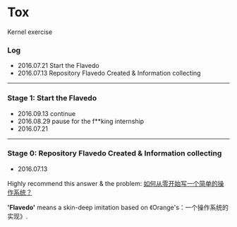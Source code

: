 Tox
===
Kernel exercise
### Log
* 2016.07.21 Start the Flavedo
* 2016.07.13 Repository Flavedo Created & Information collecting

---
### Stage 1: Start the Flavedo
- 2016.09.13 continue
- 2016.08.29 pause for the f**king internship
- 2016.07.21

---
### Stage 0: Repository Flavedo Created & Information collecting
- 2016.07.13

Highly recommend this answer & the problem: [如何从零开始写一个简单的操作系统？](https://www.zhihu.com/question/25628124/answer/71510837)

**'Flavedo'** means a skin-deep imitation based on 《Orange's：一个操作系统的实现》.
